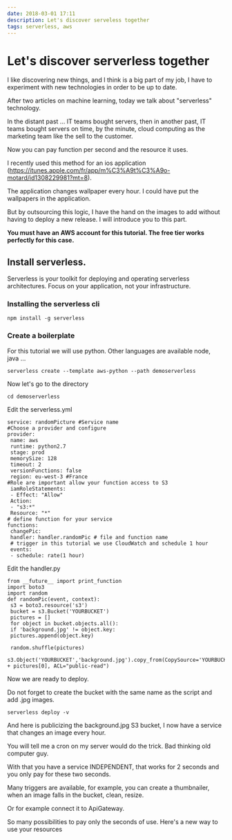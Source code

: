 ```yaml
---
date: 2018-03-01 17:11
description: Let's discover serveless together
tags: serverless, aws
---
```

# Let's discover serverless together
I like discovering new things, and I think is a big part of my job, I have to experiment with new technologies in order to be up to date.

After two articles on machine learning, today we talk about "serverless" technology.

In the distant past … IT teams bought servers, then in another past, IT teams bought servers on time, by the minute, cloud computing as the marketing team like the sell to the customer.

Now you can pay function per second and the resource it uses.

I recently used this method for an ios application (https://itunes.apple.com/fr/app/m%C3%A9t%C3%A9o-motard/id1308229981?mt=8).

The application changes wallpaper every hour. I could have put the wallpapers in the application.

But by outsourcing this logic, I have the hand on the images to add without having to deploy a new release.
I will introduce you to this part.

**You must have an AWS account for this tutorial. The free tier works perfectly for this case.**

## Install serverless.
Serverless is your toolkit for deploying and operating serverless architectures. 
Focus on your application, not your infrastructure.

### Installing the serverless cli
```
npm install -g serverless
```

### Create a boilerplate

For this tutorial we will use python. Other languages ​​are available node, java …

```
serverless create --template aws-python --path demoserverless
```

Now let's go to the directory

```
cd demoserverless
```

Edit the serverless.yml

```
service: randomPicture #Service name
#Choose a provider and configure
provider:
 name: aws
 runtime: python2.7
 stage: prod
 memorySize: 128 
 timeout: 2 
 versionFunctions: false
 region: eu-west-3 #France
#Role are important allow your function access to S3
 iamRoleStatements:
 - Effect: "Allow"
 Action:
 - "s3:*"
 Resource: "*"
# define function for your service
functions:
 changePic:
 handler: handler.randomPic # file and function name
 # trigger in this tutorial we use CloudWatch and schedule 1 hour
 events:
 - schedule: rate(1 hour)
```

Edit the handler.py

```
from __future__ import print_function
import boto3
import random
def randomPic(event, context):
 s3 = boto3.resource('s3')
 bucket = s3.Bucket('YOURBUCKET')
 pictures = []
 for object in bucket.objects.all():
 if 'background.jpg' != object.key:
 pictures.append(object.key)
 
 random.shuffle(pictures)
 s3.Object('YOURBUCKET','background.jpg').copy_from(CopySource='YOURBUCKET/' + pictures[0], ACL="public-read")
```
 
Now we are ready to deploy.

Do not forget to create the bucket with the same name as the script and add .jpg images.

```
serverless deploy -v
```

And here is publicizing the background.jpg S3 bucket, I now have a service that changes an image every hour.

You will tell me a cron on my server would do the trick. Bad thinking old computer guy.

With that you have a service INDEPENDENT, that works for 2 seconds and you only pay for these two seconds.

Many triggers are available, for example, you can create a thumbnailer, when an image falls in the bucket, clean, resize.

Or for example connect it to ApiGateway.

So many possibilities to pay only the seconds of use. Here's a new way to use your resources